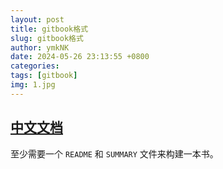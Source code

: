 ```yaml
---
layout: post
title: gitbook格式
slug: gitbook格式
author: ymkNK
date: 2024-05-26 23:13:55 +0800
categories: 
tags: [gitbook]
img: 1.jpg
---
```


## [中文文档](https://chrisniael.gitbooks.io/gitbook-documentation/content/)

至少需要一个 `README` 和 `SUMMARY` 文件来构建一本书。

